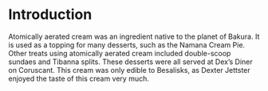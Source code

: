 # Introduction

Atomically aerated cream was an ingredient native to the planet of Bakura.
It is used as a topping for many desserts, such as the Namana Cream Pie.
Other treats using atomically aerated cream included double-scoop sundaes and Tibanna splits.
These desserts were all served at Dex’s Diner on Coruscant.
This cream was only edible to Besalisks, as Dexter Jettster enjoyed the taste of this cream very much.
